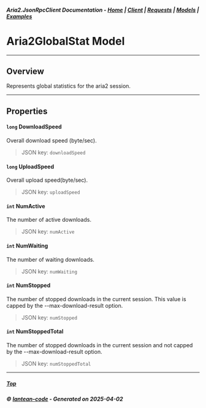 ##### Aria2.JsonRpcClient Documentation  - [Home](index.md) | [Client](client.md) | [Requests](requests.md) | [Models](models.md) | [Examples](examples.md)

# Aria2GlobalStat Model 

---

## Overview

Represents global statistics for the aria2 session.

---

## Properties
<a id="DownloadSpeed"></a>
#### `long` DownloadSpeed 

Overall download speed (byte/sec).
> JSON key: `downloadSpeed`

<a id="UploadSpeed"></a>
#### `long` UploadSpeed 

Overall upload speed(byte/sec).
> JSON key: `uploadSpeed`

<a id="NumActive"></a>
#### `int` NumActive 

The number of active downloads.
> JSON key: `numActive`

<a id="NumWaiting"></a>
#### `int` NumWaiting 

The number of waiting downloads.
> JSON key: `numWaiting`

<a id="NumStopped"></a>
#### `int` NumStopped 

The number of stopped downloads in the current session. This value is capped by the --max-download-result option.
> JSON key: `numStopped`

<a id="NumStoppedTotal"></a>
#### `int` NumStoppedTotal 

The number of stopped downloads in the current session and not capped by the --max-download-result option.
> JSON key: `numStoppedTotal`


---



##### [Top](#top)
##### © [lantean-code](https://github.com/lantean-code) - _Generated on 2025-04-02_
